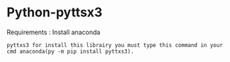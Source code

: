 # Python-pyttsx3


Requirements :
    Install anaconda

    pyttxs3 for install this librairy you must type this command in your cmd anaconda(py -m pip install pyttxs3).
    
